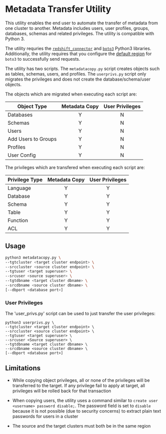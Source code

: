 # Metadata Transfer Utility
This utility enables the end user to automate the transfer of metadata from one cluster to another. Metadata includes users, user profiles, groups, databases, schemas and related privileges. The utility is compatible with Python 3.


The utility requries the [`redshift_connector`](https://pypi.org/project/redshift-connector) and [`boto3`](https://pypi.org/project/boto3)  Python3 libraries. Additionally, the utility requires that you configure the [default region](https://docs.aws.amazon.com/cli/latest/userguide/cli-configure-quickstart.html#cli-configure-quickstart-region) for `boto3` to successfully send requests.

The utility has two scripts. The `metadatacopy.py` script creates objects such as tables, schemas, users, and profiles. The `userprivs.py` script only migrates the privileges and does not create the database/schema/user objects.

The objects which are migrated when executing each script are:

|Object Type|Metadata Copy|User Privileges|
|---|:---:|:---:|
|Databases|Y|N|
|Schemas|Y|N|
|Users|Y|N|
|Add Users to Groups|Y|N|
|Profiles|Y|N|
|User Config|Y|N|


The privileges which are transfered when executing each script are:

| Privilege Type | Metadata Copy | User Privileges |
|---|:---:|:---:|
|Language|Y|Y|
|Database|Y|Y|
|Schema|Y|Y|
|Table|Y|Y|
|Function|Y|Y|
|ACL|Y|Y|


## Usage

```sh
python3 metadatacopy.py \
--tgtcluster <target cluster endpoint> \
--srccluster <source cluster endpoint> \
--tgtuser <target superuser> \
--srcuser <source superuser> \
--tgtdbname <target cluster dbname> \
--srcdbname <source cluster dbname> \
[--dbport <database port>]
```

### User Privileges
The 'user_privs.py' script can be used to just transfer the user privileges:

```
python3 userprivs.py \
--tgtcluster <target cluster endpoint> \
--srccluster <source cluster endpoint> \
--tgtuser <target superuser> \
--srcuser <Source superuser> \
--tgtdbname <target cluster dbname> \
--srcdbname <source cluster dbname> \
[--dbport <database port>]
```

## Limitations

* While copying object privileges, all or none of the privileges will be transferred to the target. If any privilege fail to apply at target, all privileges will be rolled back for that transaction

* When copying users, the utility uses a command similar to `create user <username> password disable;`. The password field is set to `disable` because it is not possible (due to security concerns) to extract plain text passwords for users in a cluster

* The source and the target clusters must both be in the same region
